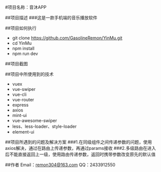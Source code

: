 #项目名称：音沐APP

##项目描述
###这是一款手机端的音乐播放软件

##项目如何执行
- git clone https://github.com/GasolineRemon/YinMu.git
- cd YinMu
- npm install
- npm run dev 

##项目截图


##项目中所使用到的技术
- vuex
- vue-swiper 
- vue-cli 
- vue-router 
- express
- axios
- mint-ui
- vue-awesome-swiper
- less、less-loader、style-loader
- element-ui

##项目所遇到的问题及解决方案
###1.在同级组件之间传递参数的问题，使用axios解决，通过在路由上传递参数，再通过params接收
###2.多级路由在进入后不能直接返回上一级，使用路由传递参数，返回时携带参数改变原先的默认值

##作者
Email：remon304@163.com
QQ：2433912550
